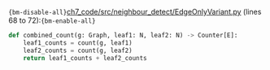 `{bm-disable-all}`[ch7_code/src/neighbour_detect/EdgeOnlyVariant.py](ch7_code/src/neighbour_detect/EdgeOnlyVariant.py) (lines 68 to 72):`{bm-enable-all}`

```python
def combined_count(g: Graph, leaf1: N, leaf2: N) -> Counter[E]:
    leaf1_counts = count(g, leaf1)
    leaf2_counts = count(g, leaf2)
    return leaf1_counts + leaf2_counts
```